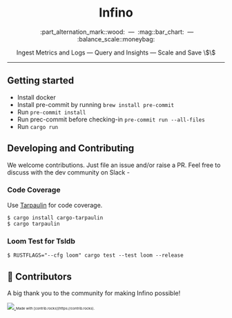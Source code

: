 <h1 align="center">
  Infino
</h1>

<p align="center">
  &nbsp;&nbsp;:part_alternation_mark::wood: &nbsp;&#151;&nbsp; :mag::bar_chart: &nbsp;&#151;&nbsp; :balance_scale::moneybag:
</p>

<p align="center">
Ingest Metrics and Logs &#151; Query and Insights &#151; Scale and Save \$\$
</p>

<hr/>

## Getting started

* Install docker
* Install pre-commit by running `brew install pre-commit`
* Run `pre-commit install`
* Run prec-commit before checking-in `pre-commit run --all-files`
* Run `cargo run`

## Developing and Contributing

We welcome contributions. Just file an issue and/or raise a PR. Feel free to discuss with the dev community on Slack -

### Code Coverage

Use [Tarpaulin](https://github.com/xd009642/tarpaulin) for code coverage.

```
$ cargo install cargo-tarpaulin
$ cargo tarpaulin
```

### Loom Test for Tsldb

```
$ RUSTFLAGS="--cfg loom" cargo test --test loom --release
```

## 💖 Contributors

A big thank you to the community for making Infino possible!

<a href="https://github.com/infinohq/infino/graphs/contributors">
  <img src="https://contrib.rocks/image?repo=infinohq/infino" />
</a>
<span style="font-size: .5rem">Made with [contrib.rocks](https://contrib.rocks).</span>
